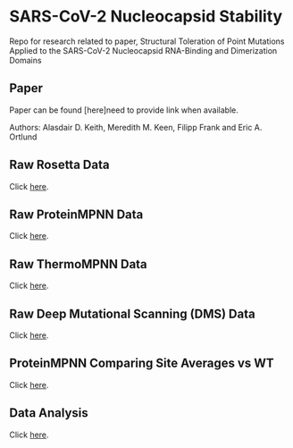 # SARS-CoV-2 Nucleocapsid Stability
Repo for research related to paper, Structural Toleration of Point Mutations Applied to the SARS-CoV-2 Nucleocapsid RNA-Binding and Dimerization Domains
## Paper
Paper can be found [here]need to provide link when available.

Authors: Alasdair D. Keith, Meredith M. Keen, Filipp Frank and Eric A. Ortlund

## Raw Rosetta Data
Click [here](https://github.com/Ortlund-Laboratory/SARS-CoV-2-Structure/tree/main/Raw%20Rosetta%20Data).

## Raw ProteinMPNN Data
Click [here](https://github.com/Ortlund-Laboratory/SARS-CoV-2-Structure/tree/main/Raw%20ProteinMPNN%20Data).

## Raw ThermoMPNN Data
Click [here](https://github.com/Ortlund-Laboratory/SARS-CoV-2-Structure/tree/main/Raw%20ThermoMPNN%20Data).

## Raw Deep Mutational Scanning (DMS) Data
Click [here](https://github.com/Ortlund-Laboratory/SARS-CoV-2-Structure/tree/main/Raw%20Deep%20Mutational%20Scanning%20(DMS)%20Data).

## ProteinMPNN Comparing Site Averages vs WT
Click [here](https://github.com/Ortlund-Laboratory/SARS-CoV-2-Structure/tree/main/ProteinMPNN%20Comparing%20Site%20Averages%20vs%20WT).

## Data Analysis
Click [here](https://github.com/Ortlund-Laboratory/SARS-CoV-2-Structure/tree/main/Data%20Analysis).
